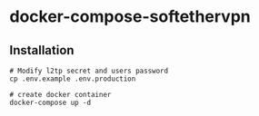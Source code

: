 # docker-compose-softethervpn

## Installation

```
# Modify l2tp secret and users password
cp .env.example .env.production

# create docker container
docker-compose up -d
```

